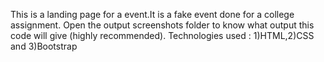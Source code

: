 This is a landing page for a event.It is a fake event done for a college assignment.
Open the output screenshots folder to know what output this code will give (highly recommended).
Technologies used : 1)HTML,2)CSS and 3)Bootstrap
